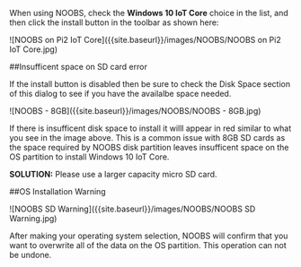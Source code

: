 When using NOOBS, check the **Windows 10 IoT Core** choice in the list, and then click the install button in the toolbar as shown here:

![NOOBS on Pi2 IoT Core]({{site.baseurl}}/images/NOOBS/NOOBS on Pi2 IoT Core.jpg)

##Insufficent space on SD card error

If the install button is disabled then be sure to check the Disk Space section of this dialog to see if you have the availalbe space needed.

![NOOBS - 8GB]({{site.baseurl}}/images/NOOBS/NOOBS - 8GB.jpg)

 If there is insufficent disk space to install it willl appear in red similar to what you see in the image above. This is a common issue with 8GB SD cards as the space required by NOOBS disk partition leaves insufficent space on the OS partition to install Windows 10 IoT Core.

**SOLUTION:** Please use a larger capacity micro SD card. 

##OS Installation Warning

![NOOBS SD Warning]({{site.baseurl}}/images/NOOBS/NOOBS SD Warning.jpg)

After making your operating system selection, NOOBS will confirm that you want to overwrite all of the data on the OS partition. This operation can not be undone. 

